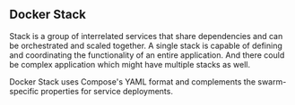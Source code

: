## Docker Stack

Stack is a group of interrelated services that share dependencies and can be orchestrated and scaled together. A single stack is capable of defining and coordinating the functionality of an entire application. And there could be complex application which might have multiple stacks as well.

Docker Stack uses Compose's YAML format and complements the swarm-specific properties for service deployments.
